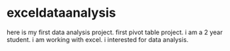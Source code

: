# exceldataanalysis
here is my first data analysis project.
first pivot table project.
i am a 2 year student.
i am working with excel.
i interested for data analysis.
